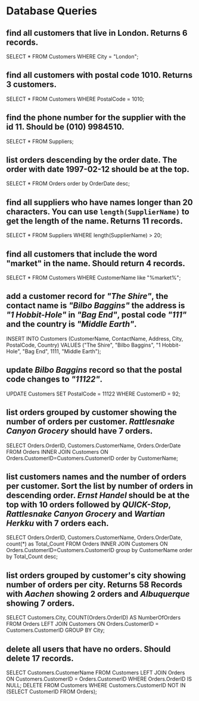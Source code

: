 # Database Queries

## find all customers that live in London. Returns 6 records.
SELECT * FROM Customers WHERE City = "London";

## find all customers with postal code 1010. Returns 3 customers.
SELECT * FROM Customers WHERE PostalCode = 1010;

## find the phone number for the supplier with the id 11. Should be (010) 9984510.
SELECT * FROM Suppliers;

## list orders descending by the order date. The order with date 1997-02-12 should be at the top.
SELECT * FROM Orders order by OrderDate desc;

## find all suppliers who have names longer than 20 characters. You can use `length(SupplierName)` to get the length of the name. Returns 11 records.
SELECT * FROM Suppliers WHERE length(SupplierName) > 20;

## find all customers that include the word "market" in the name. Should return 4 records.
SELECT * FROM Customers WHERE CustomerName like "%market%";

## add a customer record for _"The Shire"_, the contact name is _"Bilbo Baggins"_ the address is _"1 Hobbit-Hole"_ in _"Bag End"_, postal code _"111"_ and the country is _"Middle Earth"_.
INSERT INTO Customers (CustomerName, ContactName, Address, City, PostalCode, Country) VALUES ("The Shire", "Bilbo Baggins", "1 Hobbit-Hole", "Bag End", 1111, "Middle Earth");

## update _Bilbo Baggins_ record so that the postal code changes to _"11122"_.
UPDATE Customers SET PostalCode = 11122 WHERE CustomerID = 92;

## list orders grouped by customer showing the number of orders per customer. _Rattlesnake Canyon Grocery_ should have 7 orders.
SELECT Orders.OrderID, Customers.CustomerName, Orders.OrderDate
FROM Orders
INNER JOIN Customers ON Orders.CustomerID=Customers.CustomerID order by CustomerName;

## list customers names and the number of orders per customer. Sort the list by number of orders in descending order. _Ernst Handel_ should be at the top with 10 orders followed by _QUICK-Stop_, _Rattlesnake Canyon Grocery_ and _Wartian Herkku_ with 7 orders each.
SELECT Orders.OrderID, Customers.CustomerName, Orders.OrderDate, count(*) as Total_Count
FROM Orders
INNER JOIN Customers ON Orders.CustomerID=Customers.CustomerID group by CustomerName order by Total_Count desc;

## list orders grouped by customer's city showing number of orders per city. Returns 58 Records with _Aachen_ showing 2 orders and _Albuquerque_ showing 7 orders.
SELECT Customers.City, COUNT(Orders.OrderID) AS NumberOfOrders FROM Orders
LEFT JOIN Customers ON Orders.CustomerID = Customers.CustomerID
GROUP BY City;

## delete all users that have no orders. Should delete 17 records.
SELECT Customers.CustomerName FROM Customers
LEFT JOIN Orders ON Customers.CustomerID = Orders.CustomerID
WHERE Orders.OrderID IS NULL; DELETE FROM Customers WHERE Customers.CustomerID NOT IN (SELECT CustomerID FROM Orders);
